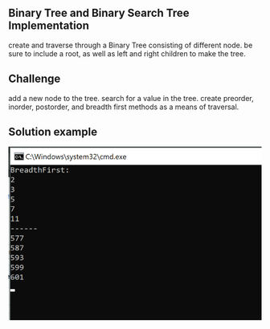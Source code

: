 ## Binary Tree and Binary Search Tree Implementation
  create and traverse through a Binary Tree consisting of
  different node.
  be sure to include a root, as well as left and right children
  to make the tree.

## Challenge
  add a new node to the tree. search for a value in the tree.
  create preorder, inorder, postorder, and breadth first 
  methods as a means of traversal.

## Solution example
![BT & BST Img](https://github.com/Rhiannon98/Algorithms_and_Data_Structures/blob/master/Assests/BT.BST.Example.png)